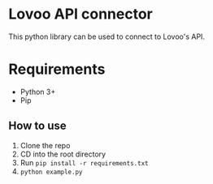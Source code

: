 # Lovoo API connector

This python library can be used to connect to Lovoo's API.

# Requirements

 - Python 3+
 - Pip

## How to use

 1. Clone the repo
 2. CD into the root directory
 3. Run `pip install -r requirements.txt`
 4. `python example.py`